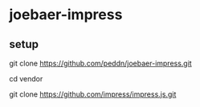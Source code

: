 # joebaer-impress

## setup

git clone https://github.com/peddn/joebaer-impress.git

cd vendor

git clone https://github.com/impress/impress.js.git

